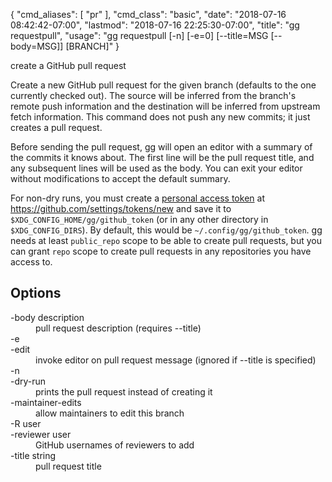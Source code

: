 {
    "cmd_aliases": [
        "pr"
    ],
    "cmd_class": "basic",
    "date": "2018-07-16 08:42:42-07:00",
    "lastmod": "2018-07-16 22:25:30-07:00",
    "title": "gg requestpull",
    "usage": "gg requestpull [-n] [-e=0] [--title=MSG [--body=MSG]] [BRANCH]"
}

create a GitHub pull request

<!--more-->

Create a new GitHub pull request for the given branch (defaults to the
one currently checked out). The source will be inferred from the
branch's remote push information and the destination will be inferred
from upstream fetch information. This command does not push any new
commits; it just creates a pull request.

Before sending the pull request, gg will open an editor with a summary
of the commits it knows about. The first line will be the pull request
title, and any subsequent lines will be used as the body. You can exit
your editor without modifications to accept the default summary.

For non-dry runs, you must create a [personal access token][] at
https://github.com/settings/tokens/new and save it to
`$XDG_CONFIG_HOME/gg/github_token` (or in any other directory
in `$XDG_CONFIG_DIRS`). By default, this would be
`~/.config/gg/github_token`. gg needs at least `public_repo` scope
to be able to create pull requests, but you can grant `repo` scope to
create pull requests in any repositories you have access to.

[personal access token]: https://help.github.com/articles/creating-a-personal-access-token-for-the-command-line/

## Options

<dl class="flag_list">
	<dt>-body description</dt>
	<dd>pull request description (requires --title)</dd>
	<dt>-e</dt>
	<dt>-edit</dt>
	<dd>invoke editor on pull request message (ignored if --title is specified)</dd>
	<dt>-n</dt>
	<dt>-dry-run</dt>
	<dd>prints the pull request instead of creating it</dd>
	<dt>-maintainer-edits</dt>
	<dd>allow maintainers to edit this branch</dd>
	<dt>-R user</dt>
	<dt>-reviewer user</dt>
	<dd>GitHub usernames of reviewers to add</dd>
	<dt>-title string</dt>
	<dd>pull request title</dd>
</dl>
